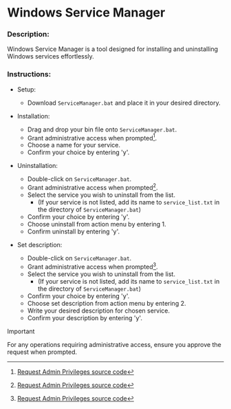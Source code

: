 # Windows Service Manager
### Description:
Windows Service Manager is a tool designed for installing and uninstalling Windows services effortlessly.


### Instructions:

- Setup:
  - Download `ServiceManager.bat` and place it in your desired directory.

- Installation:
  - Drag and drop your bin file onto `ServiceManager.bat`.
  - Grant administrative access when prompted[^1].
  - Choose a name for your service.
  - Confirm your choice by entering 'y'.

- Uninstallation:
  - Double-click on `ServiceManager.bat`.
  - Grant administrative access when prompted[^1].
  - Select the service you wish to uninstall from the list.
    - (If your service is not listed, add its name to `service_list.txt` in the directory of `ServiceManager.bat`)
  - Confirm your choice by entering 'y'.
  - Choose uninstall from action menu by entering 1.
  - Confirm uninstall by entering 'y'.

- Set description:
  - Double-click on `ServiceManager.bat`.
  - Grant administrative access when prompted[^1].
  - Select the service you wish to uninstall from the list.
    - (If your service is not listed, add its name to `service_list.txt` in the directory of `ServiceManager.bat`)
  - Confirm your choice by entering 'y'.
  - Choose set description from action menu by entering 2.
  - Write your desired description for chosen service.
  - Confirm your description by entering 'y'.

> [!IMPORTANT]
> For any operations requiring administrative access, ensure you approve the request when prompted.


[^1]: [Request Admin Privileges source code](https://github.com/techno-world/Command-Prompt/blob/master/Request%20Admin%20Privileges.bat)
